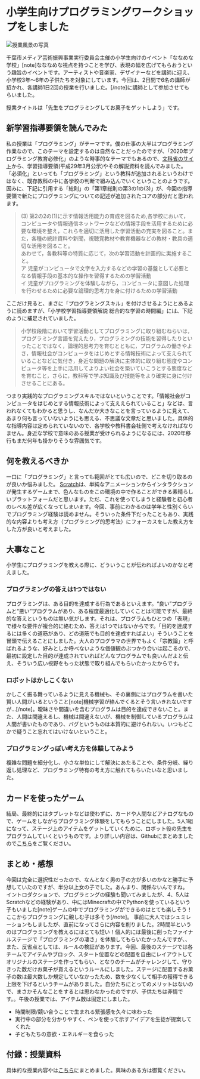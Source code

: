 # 小学生向けプログラミングワークショップをしました

![授業風景の写真]()

千葉市メディア芸術振興事業実行委員会主催の小学生向けのイベント「ななめな学校」[note]なななめな視点を持つことを学び、表現の幅を広げてもらおうという趣旨のイベントです。アーティストや音楽家、デザイナーなどを講師に迎え、小学校3年〜6年の子供たちを対象にしています。今回は、2日間で6名の講師が招かれ、各講師1日2回の授業を行いました。[/note]に講師として参加させてもらいました。

授業タイトルは「先生をプログラミングしてお菓子をゲットしよう」です。


## 新学習指導要領を読んでみた

私の授業は「プログラミング」がテーマです。僕の仕事の大半はプログラミング作業なので、このテーマを設定するのは自然なことだったのですが、「2020年プログラミング教育必修化」のような時事的なテーマでもあるので、[文科省のサイト](http://www.mext.go.jp/a_menu/shotou/new-cs/1384661.htm)から、学習指導要領(平成29年3月公示)やその解説資料を読んでみました。「必須化」といっても「プログラミング」という教科が追加されるというわけではなく、既存教科の中に各学校の判断で組み込んでいくということのようです。因みに、下記に引用する「総則」の「第1章総則の第3の1の(3)」が、今回の指導要領で新たにプログラミングについての記述が追加されたコアの部分だと思われます。

> (3) 第2の2の(1)に示す情報活用能力の育成を図るため,各学校において， コンピュータや情報通信ネットワークなどの情報手段を活用するために必要な環境を整え，これらを適切に活用した学習活動の充実を図ること。また，各種の統計資料や新聞，視聴覚教材や教育機器などの教材・教具の適切な活用を図ること。<br>
> あわせて，各教科等の特質に応じて，次の学習活動を計画的に実施すること。<br>
> ア 児童がコンピュータで文字を入力するなどの学習の基盤として必要となる情報手段の基本的な操作を習得するための学習活動<br>
> イ 児童がプログラミングを体験しながら，コンピュータに意図した処理を行わせるために必要な論理的思考力を身に付けるための学習活動

ここだけ見ると、まさに「プログラミングスキル」を付けさせるようにとあるように読めますが、「小学校学習指導要領解説 総合的な学習の時間編」には、下記のように補足されていました。

> 小学校段階において学習活動としてプログラミングに取り組むねらいは，プログラミング言語を覚えたり，プログラミングの技能を習得したりといったことではなく，論理的思考力を育むとともに，プログラムの働きやよさ，情報社会がコンピュータをはじめとする情報技術によって支えられていることなどに気付き，身近な問題の解決に主体的に取り組む態度やコンピュータ等を上手に活用してよりよい社会を築いていこうとする態度などを育むこと，さらに，教科等で学ぶ知識及び技能等をより確実に身に付けさせることにある。

つまり実践的なプログラミングスキルではないということです。「情報社会がコンピュータをはじめとする情報技術によって支ええられていること」などは、言われなくてもわかると思うし、なんだか大きなことを言っているように見えて、あまり何も言っていないようにも思える、不思議な文章だと思いました。具体的な指導内容は定められていないので、各学校や教科書会社側で考えなければなりません。身近な学校で意味のある授業が受けられるようになるには、2020年移行もまだ何年も掛かりそうな雰囲気です。


## 何を教えるべきか

一口に「プログラミング」と言っても範囲がとても広いので、どこを切り取るのが良いか悩みました。
[Scratch](https://scratch.mit.edu/)は、単純なアニメーションからインタラクションが発生するゲームまで、色んなものをこの環境の中で作ることができる素晴らしいプラットフォームだと思います。ただ、これを使ってしまうと経験者と初心者のレベル差が広くなってしまいます。今回、事前にわかるのは学年と性別くらいでプログラミング経験は読めません。そういった条件下だったこともあり、実践的な内容よりも考え方（プログラミング的思考法）にフォーカスをした教え方をした方が良いと考えました。

## 大事なこと

小学生にプログラミングを教える際に、どういうことが伝わればよいのかなと考えました。


### プログラミングの答えは1つではない
プログラミングは、ある目的を達成する行為であるといえます。“良い”プログラムと“悪い”プログラムがあり、ある程度最適化していくことは可能ですが、最終的な答えというものは無い気がします。それは、プログラムもひとつの「表現」で様々な要件が複合的に絡むため、答えは1つではないからです。「目的を達成するには多くの道筋があり、どの道筋でも目的を達成すればよい」そういうことを冒頭で伝えることにしました。大人のプログラマの世界でもよく「宗教論」と呼ばれるような、好みとしか呼べないような価値観のぶつかり合いは起こるので、最初に設定した目的が達成されていればどんなプログラムでも良いんだよと伝え、そういう広い視野をもった状態で取り組んでもらいたかったからです。

### ロボットはかしこくない
かしこく振る舞っているように見える機械も、その裏側にはプログラムを書いた賢い人間がいるということ[note]機械学習が絡んでくるとそう言いきれないですが…[/note]。曖昧さや間違いを含むプログラムは目的を達成できないこと。また、人間は間違えるし、機械は間違えないが、機械を制御しているプログラムは人間が書いたものであり、バグというものは本質的に避けられない。いつもどこかで疑うこと忘れてはいけないということ。

### プログラミングっぽい考え方を体験してみよう
複雑な問題を細分化し、小さな単位にして解決にあたることや、条件分岐、繰り返し処理など、プログラミング特有の考え方に触れてもらいたいなと思いました。

## カードを使ったゲーム
結局、最終的にはタブレットなどは使わずに、カードや人間などアナログなもので、ゲームをしながらプログラミング体験をしてもらうことにしました。5人1組になって、ステージ上のアイテムをゲットしていくために、ロボット役の先生をプログラムしていくというものです。より詳しい内容は、Githubにまとめましたので[こちら](TODO)をご覧ください。

## まとめ・感想

今回は完全に選択性だったので、なんとなく男の子の方が多いのかなと勝手に予想していたのですが、半分以上女の子でした。あんまり、関係ないんですね。
イントロダクションで、プログラミングの経験も聞いてみましたが、4、5人はScratchなどの経験があり、中にはMinecraftの中でPythonを使っているという子もいました[note]ゲームの中でプログラミングができるのはとても楽しそう！ここからプログラミングに親しむ子は多そう[/note]。
事前に大人ではシュミレーションもしましたが、直前になってさらに内容を削りました。2時間半というのはプログラミングを教えるにはとても短い！個人的には最後に削ったファイナルステージで「プログラミングの凄さ」を体験してもらいたかったんですが、、
また、反省点としては、ルールの検証があります。今回、最後のステージでは各チームでアイテムやブロック、スタート位置などの配置を自由にレイアウトしてオリジナルのステージを作ってもらい、となりのチームがチャレンジして、守りきった数だけお菓子が貰えるというルールにしました。ステージに配置するお菓子の数は最大数しか規定していなかったため、数を少なくして相手の獲得できる上限を下げるというチームがありました。自分たちにとってのメリットはないので、まさかそんなことをするとは思わなかったのですが、子供たちは非情です。。午後の授業では、アイテム数は固定にしました。

- 時間制限/競い合うことで生まれる緊張感を久々に味わった
- 実行中の部分を分かりやすく、ペンを使って示すアイデアを生徒が提案してくれた
- 子どもたちの意欲・エネルギーを食らった


## 付録：授業資料

具体的な授業内容やは[こちら](https://github.com/naokazuterada/naname)にまとめました。興味のある方は御覧ください。